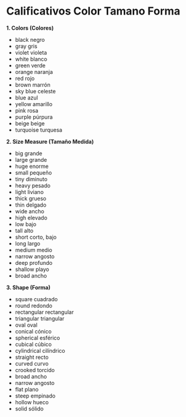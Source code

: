 # Calificativos Color Tamano Forma


**1. Colors (Colores)**

*   black    negro
*   gray    gris
*   violet    violeta
*   white    blanco
*   green    verde
*   orange    naranja
*   red    rojo
*   brown    marrón
*   sky blue    celeste
*   blue    azul
*   yellow    amarillo
*   pink    rosa
*   purple    púrpura
*   beige    beige
*   turquoise    turquesa



**2. Size Measure (Tamaño Medida)**

*   big    grande
*   large    grande
*   huge    enorme
*   small    pequeño
*   tiny    diminuto
*   heavy    pesado
*   light    liviano
*   thick    grueso
*   thin    delgado
*   wide    ancho
*   high    elevado
*   low    bajo
*   tall    alto
*   short    corto, bajo
*   long    largo
*   medium    medio
*   narrow    angosto
*   deep    profundo
*   shallow    playo
*   broad    ancho


**3. Shape (Forma)**

*   square    cuadrado
*   round    redondo
*   rectangular    rectangular
*   triangular    triangular
*   oval    oval
*   conical    cónico
*   spherical    esférico
*   cubical    cúbico
*   cylindrical    cilíndrico
*   straight    recto
*   curved    curvo
*   crooked    torcido
*   broad    ancho
*   narrow    angosto
*   flat    plano
*   steep    empinado
*   hollow    hueco
*   solid    sólido
